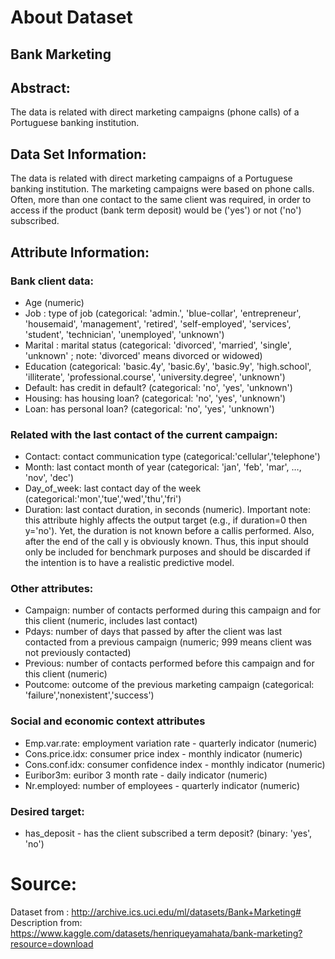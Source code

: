 # About Dataset

## Bank Marketing

## Abstract:

The data is related with direct marketing campaigns (phone calls) of a Portuguese banking institution. 

## Data Set Information:

The data is related with direct marketing campaigns of a Portuguese banking institution. The marketing campaigns were based on phone calls. Often, more than one contact to the same client was required, in order to access if the product (bank term deposit) would be ('yes') or not ('no') subscribed.

## Attribute Information:

### Bank client data:

* Age (numeric)
* Job : type of job (categorical: 'admin.', 'blue-collar', 'entrepreneur', 'housemaid', 'management', 'retired', 'self-employed', 'services', 'student', 'technician', 'unemployed', 'unknown')
* Marital : marital status (categorical: 'divorced', 'married', 'single', 'unknown' ; note: 'divorced' means divorced or widowed)
* Education (categorical: 'basic.4y', 'basic.6y', 'basic.9y', 'high.school', 'illiterate', 'professional.course', 'university.degree', 'unknown')
* Default: has credit in default? (categorical: 'no', 'yes', 'unknown')
* Housing: has housing loan? (categorical: 'no', 'yes', 'unknown')
* Loan: has personal loan? (categorical: 'no', 'yes', 'unknown')

### Related with the last contact of the current campaign:
* Contact: contact communication type (categorical:'cellular','telephone')
* Month: last contact month of year (categorical: 'jan', 'feb', 'mar', …, 'nov', 'dec')
* Day_of_week: last contact day of the week (categorical:'mon','tue','wed','thu','fri')
* Duration: last contact duration, in seconds (numeric). Important note: this attribute highly affects the output target (e.g., if duration=0 then y='no'). Yet, the duration is not known before a callis performed. Also, after the end of the call y is obviously known. Thus, this input should only be included for benchmark purposes and should be discarded if the intention is to have a realistic predictive model.

### Other attributes:
* Campaign: number of contacts performed during this campaign and for this client (numeric, includes last contact)
* Pdays: number of days that passed by after the client was last contacted from a previous campaign (numeric; 999 means client was not previously contacted)
* Previous: number of contacts performed before this campaign and for this client (numeric)
* Poutcome: outcome of the previous marketing campaign (categorical: 'failure','nonexistent','success')

### Social and economic context attributes
* Emp.var.rate: employment variation rate - quarterly indicator (numeric)
* Cons.price.idx: consumer price index - monthly indicator (numeric)
* Cons.conf.idx: consumer confidence index - monthly indicator (numeric)
* Euribor3m: euribor 3 month rate - daily indicator (numeric)
* Nr.employed: number of employees - quarterly indicator (numeric)

### Desired target:
* has_deposit - has the client subscribed a term deposit? (binary: 'yes', 'no')

# Source:
Dataset from : http://archive.ics.uci.edu/ml/datasets/Bank+Marketing#
Description from: https://www.kaggle.com/datasets/henriqueyamahata/bank-marketing?resource=download